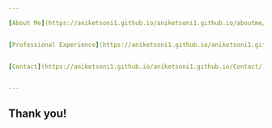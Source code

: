```yaml
---

[About Me](https://aniketsoni1.github.io/aniketsoni1.github.io/aboutme/)


[Professional Experience](https://aniketsoni1.github.io/aniketsoni1.github.io/professionalexperience/)


[Contact](https://aniketsoni1.github.io/aniketsoni1.github.io/Contact/)


---
```


## Thank you!
